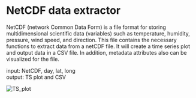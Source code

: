 # NetCDF data extractor
NetCDF (network Common Data Form) is a file format for storing multidimensional scientific data (variables) such as temperature, humidity, pressure, wind speed, and direction.
This file contains the necessary functions to extract data from a netCDF file.
It will create a time series plot and output data in a CSV file. In addition, metadata attributes also can be visualized for the file.  
  
  
input: NetCDF, day, lat, long   
output: TS plot and CSV                          

![TS_plot](https://user-images.githubusercontent.com/25448193/188341954-9e746924-a23b-45db-b759-d1b319e248ea.png)
